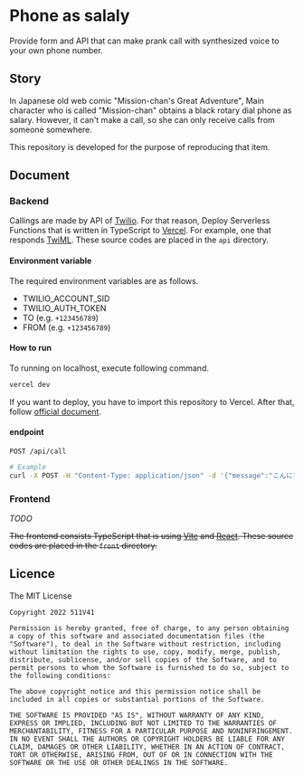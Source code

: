 # Phone as salaly

Provide form and API that can make prank call with synthesized voice to your own phone number.

## Story

In Japanese old web comic "Mission-chan's Great Adventure", Main character who is called "Mission-chan" obtains a black rotary dial phone as salary. However, it can't make a call, so she can only receive calls from someone somewhere.

This repository is developed for the purpose of reproducing that item.

## Document

### Backend

Callings are made by API of [Twilio](https://www.twilio.com). For that reason, Deploy Serverless Functions that is written in TypeScript to [Vercel](https://vercel.com). For example, one that responds [TwiML](https://www.twilio.com/docs/voice/twiml). These source codes are placed in the `api` directory.

#### Environment variable

The required environment variables are as follows.

- TWILIO_ACCOUNT_SID
- TWILIO_AUTH_TOKEN
- TO (e.g. `+123456789`)
- FROM (e.g. `+123456789`)

#### How to run

To running on localhost, execute following command.

```sh
vercel dev
```

If you want to deploy, you have to import this repository to Vercel. After that, follow [official document](https://vercel.com/docs/concepts/deployments/overview).

#### endpoint

`POST /api/call`

```sh
# Example
curl -X POST -H "Content-Type: application/json" -d '{"message":"こんにちは世界"}' http://localhost:3000/api/call
```

### Frontend

*TODO*

~~The frontend consists TypeScript that is using [Vite](https://vitejs.dev) and [React](https://reactjs.org/). These source codes are placed in the `front` directory.~~

## Licence

The MIT License

```
Copyright 2022 511V41

Permission is hereby granted, free of charge, to any person obtaining a copy of this software and associated documentation files (the "Software"), to deal in the Software without restriction, including without limitation the rights to use, copy, modify, merge, publish, distribute, sublicense, and/or sell copies of the Software, and to permit persons to whom the Software is furnished to do so, subject to the following conditions:

The above copyright notice and this permission notice shall be included in all copies or substantial portions of the Software.

THE SOFTWARE IS PROVIDED "AS IS", WITHOUT WARRANTY OF ANY KIND, EXPRESS OR IMPLIED, INCLUDING BUT NOT LIMITED TO THE WARRANTIES OF MERCHANTABILITY, FITNESS FOR A PARTICULAR PURPOSE AND NONINFRINGEMENT. IN NO EVENT SHALL THE AUTHORS OR COPYRIGHT HOLDERS BE LIABLE FOR ANY CLAIM, DAMAGES OR OTHER LIABILITY, WHETHER IN AN ACTION OF CONTRACT, TORT OR OTHERWISE, ARISING FROM, OUT OF OR IN CONNECTION WITH THE SOFTWARE OR THE USE OR OTHER DEALINGS IN THE SOFTWARE.
```
